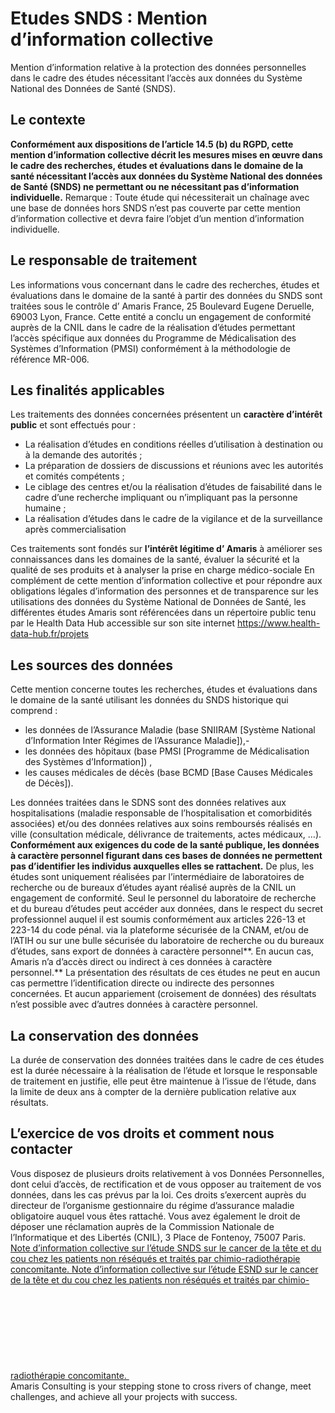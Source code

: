 # Etudes SNDS : Mention d’information collective
Mention d’information relative à la protection des données personnelles dans le cadre des études nécessitant l’accès aux données du Système National des Données de Santé (SNDS).
## Le contexte
**Conformément aux dispositions de l’article 14.5 (b) du RGPD, cette mention d’information collective décrit les mesures mises en œuvre dans le cadre des recherches, études et évaluations dans le domaine de la santé nécessitant l’accès aux données du Système National des données de Santé (SNDS) ne permettant ou ne nécessitant pas d’information individuelle.**
Remarque : Toute étude qui nécessiterait un chaînage avec une base de données hors SNDS n’est pas couverte par cette mention d’information collective et devra faire l’objet d’un mention d’information individuelle.
## Le responsable de traitement
Les informations vous concernant dans le cadre des recherches, études et évaluations dans le domaine de la santé à partir des données du SNDS sont traitées sous le contrôle d’ Amaris France, 25 Boulevard Eugene Deruelle, 69003 Lyon, France.
Cette entité a conclu un engagement de conformité auprès de la CNIL dans le cadre de la réalisation d’études permettant l’accès spécifique aux données du Programme de Médicalisation des Systèmes d’Information (PMSI) conformément à la méthodologie de référence MR-006.
## Les finalités applicables
Les traitements des données concernées présentent un **caractère d’intérêt public** et sont effectués pour :
  * La réalisation d’études en conditions réelles d’utilisation à destination ou à la demande des autorités ;
  * La préparation de dossiers de discussions et réunions avec les autorités et comités compétents ;
  * Le ciblage des centres et/ou la réalisation d’études de faisabilité dans le cadre d’une recherche impliquant ou n’impliquant pas la personne humaine ;
  * La réalisation d’études dans le cadre de la vigilance et de la surveillance après commercialisation


Ces traitements sont fondés sur **l’intérêt légitime d’ Amaris** à améliorer ses connaissances dans les domaines de la santé, évaluer la sécurité et la qualité de ses produits et à analyser la prise en charge médico-sociale
En complément de cette mention d’information collective et pour répondre aux obligations légales d’information des personnes et de transparence sur les utilisations des données du Système National de Données de Santé, les différentes études Amaris sont référencées dans un répertoire public tenu par le Health Data Hub accessible sur son site internet <https://www.health-data-hub.fr/projets>
## Les sources des données
Cette mention concerne toutes les recherches, études et évaluations dans le domaine de la santé utilisant les données du SNDS historique qui comprend :
  * les données de l’Assurance Maladie (base SNIIRAM [Système National d’Information Inter Régimes de l’Assurance Maladie]),-
  * les données des hôpitaux (base PMSI [Programme de Médicalisation des Systèmes d’Information]) ,
  * les causes médicales de décès (base BCMD [Base Causes Médicales de Décès]).


Les données traitées dans le SDNS sont des données relatives aux hospitalisations (maladie responsable de l’hospitalisation et comorbidités associées) et/ou des données relatives aux soins remboursés réalisés en ville (consultation médicale, délivrance de traitements, actes médicaux, …).
**Conformément aux exigences du code de la santé publique, les données à caractère personnel figurant dans ces bases de données ne permettent pas d’identifier les individus auxquelles elles se rattachent.**
De plus, les études sont uniquement réalisées par l’intermédiaire de laboratoires de recherche ou de bureaux d’études ayant réalisé auprès de la CNIL un engagement de conformité.
Seul le personnel du laboratoire de recherche et du bureau d’études peut accéder aux données, dans le respect du secret professionnel auquel il est soumis conformément aux articles 226-13 et 223-14 du code pénal. via la plateforme sécurisée de la CNAM, et/ou de l’ATIH ou sur une bulle sécurisée du laboratoire de recherche ou du bureaux d’études, sans export de données à caractère personnel**. En aucun cas, Amaris n’a d’accès direct ou indirect à ces données à caractère personnel.**
La présentation des résultats de ces études ne peut en aucun cas permettre l’identification directe ou indirecte des personnes concernées. Et aucun appariement (croisement de données) des résultats n’est possible avec d’autres données à caractère personnel.
## La conservation des données
La durée de conservation des données traitées dans le cadre de ces études est la durée nécessaire à la réalisation de l’étude et lorsque le responsable de traitement en justifie, elle peut être maintenue à l’issue de l’étude, dans la limite de deux ans à compter de la dernière publication relative aux résultats.
## L’exercice de vos droits et comment nous contacter
Vous disposez de plusieurs droits relativement à vos Données Personnelles, dont celui d’accès, de rectification et de vous opposer au traitement de vos données, dans les cas prévus par la loi. Ces droits s’exercent auprès du directeur de l’organisme gestionnaire du régime d’assurance maladie obligatoire auquel vous êtes rattaché. Vous avez également le droit de déposer une réclamation auprès de la Commission Nationale de l’Informatique et des Libertés (CNIL), 3 Place de Fontenoy, 75007 Paris.
[ Note d’information collective sur l’étude SNDS sur le cancer de la tête et du cou chez les patients non réséqués et traités par chimio-radiothérapie concomitante.  ](https://amaris.com/wp-content/uploads/2024/04/20240123-MERCK_Cancer_tete_cou_SNDS_Note_information_collective_Amaris_Final.pdf)
[ Note d’information collective sur l’étude ESND sur le cancer de la tête et du cou chez les patients non réséqués et traités par chimio-radiothérapie concomitante.  ](https://amaris.com/wp-content/uploads/2024/04/20240410_MERCK_Cancer_tete_cou_ESND_Note_information_collective_Amaris_Final.pdf)
![Amaris Logo](data:image/svg+xml,%3Csvg%20xmlns='http://www.w3.org/2000/svg'%20viewBox='0%200%200%200'%3E%3C/svg%3E)
Amaris Consulting is your stepping stone to cross rivers of change, meet challenges, and achieve all your projects with success.
